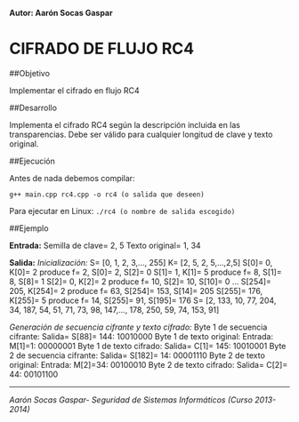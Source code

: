 **Autor: Aarón Socas Gaspar**

# CIFRADO DE FLUJO RC4

##Objetivo

Implementar el cifrado en flujo RC4

##Desarrollo

Implementa el cifrado RC4 según la descripción incluida en las transparencias.
Debe ser válido para cualquier longitud de clave y texto original.

##Ejecución

Antes de nada debemos compilar:

`
    g++ main.cpp rc4.cpp -o rc4 (o salida que deseen)
`

Para ejecutar en Linux:
`
    ./rc4 (o nombre de salida escogido)
`

##Ejemplo

**Entrada:**
Semilla de clave= 2, 5
Texto original= 1, 34

**Salida:**
*Inicialización:*
S= [0, 1, 2, 3,..., 255]
K= [2, 5, 2, 5,...,2,5]
S[0]= 0, K[0]= 2 produce f= 2, S[0]= 2, S[2]= 0
S[1]= 1, K[1]= 5 produce f= 8, S[1]= 8, S[8]= 1
S[2]= 0, K[2]= 2 produce f= 10, S[2]= 10, S[10]= 0
...
S[254]= 205, K[254]= 2 produce f= 63, S[254]= 153, S[14]= 205
S[255]= 176, K[255]= 5 produce f= 14, S[255]= 91, S[195]= 176
S= [2, 133, 10, 77, 204, 34, 187, 54, 51, 71, 73, 98, 147,..., 178, 250, 59, 74, 153, 91]

*Generación de secuencia cifrante y texto cifrado:*
Byte 1 de secuencia cifrante: Salida= S[88]= 144:	10010000
Byte 1 de texto original: Entrada: M[1]=1: 		00000001
Byte 1 de texto cifrado: Salida= C[1]= 145: 		10010001
Byte 2 de secuencia cifrante: Salida= S[182]= 14: 	00001110
Byte 2 de texto original: Entrada: M[2]=34: 		00100010
Byte 2 de texto cifrado: Salida= C[2]= 44: 		00101100

--------------------------------------------------------------------------
*Aarón Socas Gaspar- Seguridad de Sistemas Informáticos (Curso 2013-2014)*